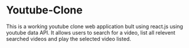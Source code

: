 # Youtube-Clone

This is a working youtube clone web application bult using react.js using youtube data API. It allows users to search for a video, list all relevent searched videos and play the selected video listed.  
